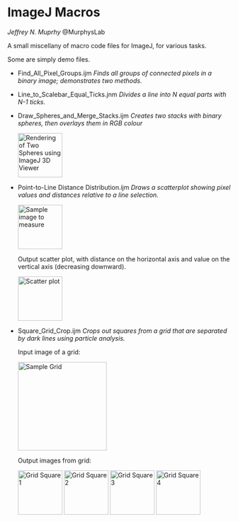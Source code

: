ImageJ Macros
====================

*Jeffrey N. Muprhy*
@MurphysLab

A small miscellany of macro code files for ImageJ, for various tasks.

Some are simply demo files.

* Find_All_Pixel_Groups.ijm *Finds all groups of connected pixels in a binary image; demonstrates two methods.*

* Line_to_Scalebar_Equal_Ticks.jnm *Divides a line into N equal parts with N-1 ticks.*

* Draw_Spheres_and_Merge_Stacks.ijm *Creates two stacks with binary spheres, then overlays them in RGB colour*

  <img src="http://i.imgur.com/91El6O3.png" alt="Rendering of Two Spheres using ImageJ 3D Viewer" height="100">

* Point-to-Line Distance Distribution.ijm *Draws a scatterplot showing pixel values and distances relative to a line selection.*

  <img src="http://i.imgur.com/AgTAFit.png" alt="Sample image to measure" height="100"> 

  Output scatter plot, with distance on the horizontal axis and value on the vertical axis (decreasing downward).

  <img src="http://i.imgur.com/IYI2v3P.png" alt="Scatter plot" height="100">

* Square_Grid_Crop.ijm *Crops out squares from a grid that are separated by dark lines using particle analysis.*

  Input image of a grid:
  
  <img src="https://i.imgur.com/n3isQLk.jpg" alt="Sample Grid" height="200">
  
  Output images from grid:
  
  <img src="https://i.imgur.com/54mTPe1.jpg" alt="Grid Square 1" height="100">
  <img src="https://i.imgur.com/CQdMAzt.jpg" alt="Grid Square 2" height="100">
  <img src="https://i.imgur.com/bDsU807.jpg" alt="Grid Square 3" height="100">
  <img src="https://i.imgur.com/tD56Y4Q.jpg" alt="Grid Square 4" height="100">


